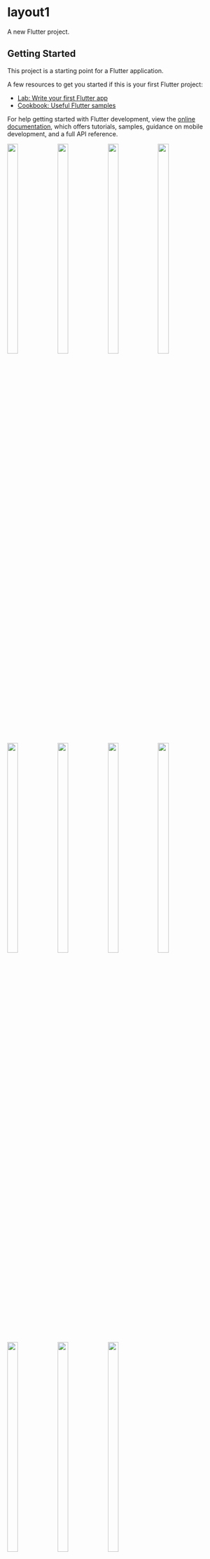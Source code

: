 # layout1

A new Flutter project.

## Getting Started

This project is a starting point for a Flutter application.

A few resources to get you started if this is your first Flutter project:

- [Lab: Write your first Flutter app](https://docs.flutter.dev/get-started/codelab)
- [Cookbook: Useful Flutter samples](https://docs.flutter.dev/cookbook)

For help getting started with Flutter development, view the
[online documentation](https://docs.flutter.dev/), which offers tutorials,
samples, guidance on mobile development, and a full API reference.
<p>
<img src="https://user-images.githubusercontent.com/115798958/212700974-1b22b094-e3f1-44aa-b6a8-7b24a98a0519.png" width=22% height=35%>
<img src="https://user-images.githubusercontent.com/115798958/212701395-3c5e2abb-cf2d-4a96-b171-a6a0807e8922.png" width=22% height=35%>
<img src="https://user-images.githubusercontent.com/115798958/212819633-edcd52c3-05b5-4c67-a62f-546249ed5171.png" width=22% height=35%>
<img src="https://user-images.githubusercontent.com/115798958/212891835-5bb794a3-4fd5-4dcd-85a6-18ee260ffa5d.png" width=22% height=35%>
<img src="https://user-images.githubusercontent.com/115798958/212892022-a75ca737-71e8-4cf3-afe4-e0d05d14724c.png" width=22% height=35%>
<img src="https://user-images.githubusercontent.com/115798958/212892119-954690d9-23ef-4b66-800d-52a4b959f7ee.png" width=22% height=35%> 
<img src="https://user-images.githubusercontent.com/115798958/212914184-a1695547-6a84-48ab-a4c7-fecdea5ab7a3.png" width=22% height=35%>
<img src="https://user-images.githubusercontent.com/115798958/213248422-e7f9d2b9-b79c-4103-8869-311e2b86f6f1.png" width=22% height=35%>
<img src="https://user-images.githubusercontent.com/115798958/213441880-98c19ef8-ab7c-41d4-a60e-c7cd6cc37fc7.png" width=22% height=35%>
<img src="https://user-images.githubusercontent.com/115798958/213442027-26cac9ef-187d-4b62-981f-7765515d2530.png" width=22% height=35%>
<img src="https://user-images.githubusercontent.com/115798958/213618454-b1dafd0e-281a-4117-9401-632d6e43e9f0.png" width=22% height=35%>
</p>



